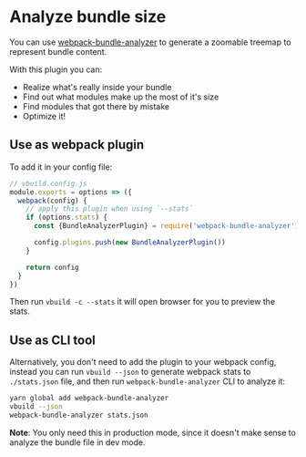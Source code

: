 # Analyze bundle size

You can use [webpack-bundle-analyzer](https://github.com/th0r/webpack-bundle-analyzer) to generate a zoomable treemap to represent bundle content.

With this plugin you can: 

- Realize what's really inside your bundle
- Find out what modules make up the most of it's size
- Find modules that got there by mistake
- Optimize it!


## Use as webpack plugin

To add it in your config file:

```js
// vbuild.config.js
module.exports = options => ({
  webpack(config) {
    // apply this plugin when using `--stats`
    if (options.stats) {
      const {BundleAnalyzerPlugin} = require('webpack-bundle-analyzer')

      config.plugins.push(new BundleAnalyzerPlugin())
    }

    return config
  }
})
```

Then run `vbuild -c --stats` it will open browser for you to preview the stats.

## Use as CLI tool

Alternatively, you don't need to add the plugin to your webpack config, instead you can run `vbuild --json` to generate webpack stats to `./stats.json` file, and then run `webpack-bundle-analyzer` CLI to analyze it:

```bash
yarn global add webpack-bundle-analyzer
vbuild --json
webpack-bundle-analyzer stats.json
```

**Note**: You only need this in production mode, since it doesn't make sense to analyze the bundle file in dev mode.
